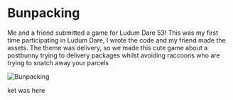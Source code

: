 # Bunpacking
Me and a friend submitted a game for Ludum Dare 53! This was my first time participating in Ludum Dare, I wrote the code and my friend made the assets. The theme was delivery, so we made this cute game about a postbunny trying to delivery packages whilst avoiding raccoons who are trying to snatch away your parcels

![Bunpacking](http://static.jam.host/content/820/72/z/599ee.png.640x512.fit.jpg "Bunpacking")

ket was here
